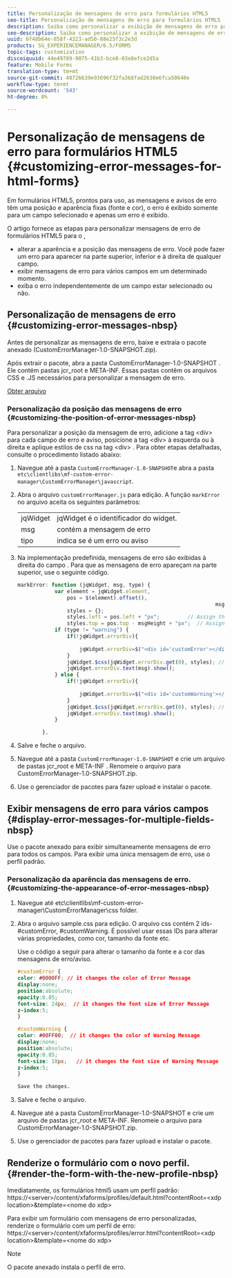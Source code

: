 ```yaml
---
title: Personalização de mensagens de erro para formulários HTML5
seo-title: Personalização de mensagens de erro para formulários HTML5
description: Saiba como personalizar a exibição de mensagens de erro para formulários HTML5, incluindo como alterar sua posição e aparência.
seo-description: Saiba como personalizar a exibição de mensagens de erro para formulários HTML5, incluindo como alterar sua posição e aparência.
uuid: 6f48b64e-858f-4323-ad50-88e25f3c2e3d
products: SG_EXPERIENCEMANAGER/6.5/FORMS
topic-tags: customization
discoiquuid: 44e49789-9075-41b3-bce8-03e8efce2d5a
feature: Mobile Forms
translation-type: tm+mt
source-git-commit: 48726639e93696f32fa368fad2630e6fca50640e
workflow-type: tm+mt
source-wordcount: '543'
ht-degree: 0%

---
```



# Personalização de mensagens de erro para formulários HTML5 {#customizing-error-messages-for-html-forms}

Em formulários HTML5, prontos para uso, as mensagens e avisos de erro têm uma posição e aparência fixas (fonte e cor), o erro é exibido somente para um campo selecionado e apenas um erro é exibido.

O artigo fornece as etapas para personalizar mensagens de erro de formulários HTML5 para o ,

* alterar a aparência e a posição das mensagens de erro. Você pode fazer um erro para aparecer na parte superior, inferior e à direita de qualquer campo.
* exibir mensagens de erro para vários campos em um determinado momento.
* exiba o erro independentemente de um campo estar selecionado ou não.

## Personalização de mensagens de erro  {#customizing-error-messages-nbsp}

Antes de personalizar as mensagens de erro, baixe e extraia o pacote anexado (CustomErrorManager-1.0-SNAPSHOT.zip).

Após extrair o pacote, abra a pasta CustomErrorManager-1.0-SNAPSHOT . Ele contém pastas jcr_root e META-INF. Essas pastas contêm os arquivos CSS e .JS necessários para personalizar a mensagem de erro.

[Obter arquivo](assets/customerrormanager-1.0-snapshot.zip)

### Personalização da posição das mensagens de erro  {#customizing-the-position-of-error-messages-nbsp}

Para personalizar a posição da mensagem de erro, adicione a tag &lt;div> para cada campo de erro e aviso, posicione a tag &lt;div> à esquerda ou à direita e aplique estilos de css na tag &lt;div> . Para obter etapas detalhadas, consulte o procedimento listado abaixo:

1. Navegue até a pasta `CustomErrorManager-1.0-SNAPSHOT`e abra a pasta `etc\clientlibs\mf-custom-error-manager\CustomErrorManager\javascript`.
1. Abra o arquivo `customErrorManager.js` para edição. A função `markError` no arquivo aceita os seguintes parâmetros:

   |  |  |
   |---|---|
   | jqWidget | jqWidget é o identificador do widget. |
   | msg | contém a mensagem de erro |
   | tipo | indica se é um erro ou aviso |

1. Na implementação predefinida, mensagens de erro são exibidas à direita do campo . Para que as mensagens de erro apareçam na parte superior, use o seguinte código.

   ```javascript
   markError: function (jqWidget, msg, type) {
               var element = jqWidget.element,                                //Gives the div containing widget
                   pos = $(element).offset(),                          //Calculates the position of the div in the view port
                                                                   msgHeight = xfalib.view.util.TextMetrics.measureExtent(msg).height + 5;  //Calculating the height of the Error Message
                   styles = {};
                   styles.left = pos.left + "px";         // Assign the desired left position using pos.left. Here it is calculated for exact left of the field
                   styles.top = pos.top - msgHeight + "px";  // Assign the desired top position using pos.top. Here it is calculated for top of the field
               if (type != "warning") {
                   if(!jqWidget.errorDiv){
                                                                                   //Adding the warning div if it is not present already
                       jqWidget.errorDiv=$("<div id='customError'></div>").appendTo('body');
                   }
                   jqWidget.$css(jqWidget.errorDiv.get(0), styles); // Applying the styles to the warning div
                   jqWidget.errorDiv.text(msg).show();                     //Showing the warning message
               } else {
                   if(!jqWidget.errorDiv){
                                                                                   //Adding the error div if it is not present already
                       jqWidget.errorDiv=$("<div id='customWarning'></div>").appendTo('body');
                   }
                   jqWidget.$css(jqWidget.errorDiv.get(0), styles); // Applying the styles to the error div
                   jqWidget.errorDiv.text(msg).show();                     //Showing the warning message
               }
   
           },
   ```

1. Salve e feche o arquivo.
1. Navegue até a pasta `CustomErrorManager-1.0-SNAPSHOT` e crie um arquivo de pastas jcr_root e META-INF . Renomeie o arquivo para CustomErrorManager-1.0-SNAPSHOT.zip.
1. Use o gerenciador de pacotes para fazer upload e instalar o pacote.

## Exibir mensagens de erro para vários campos  {#display-error-messages-for-multiple-fields-nbsp}

Use o pacote anexado para exibir simultaneamente mensagens de erro para todos os campos. Para exibir uma única mensagem de erro, use o perfil padrão.

### Personalização da aparência das mensagens de erro.  {#customizing-the-appearance-of-error-messages-nbsp}

1. Navegue até etc\clientlibs\mf-custom-error-manager\CustomErrorManager\css folder.

1. Abra o arquivo sample.css para edição. O arquivo css contém 2 ids- #customError, #customWarning. É possível usar essas IDs para alterar várias propriedades, como cor, tamanho da fonte etc.

   Use o código a seguir para alterar o tamanho da fonte e a cor das mensagens de erro/aviso.

   ```css
   #customError {
   color: #0000FF; // it changes the color of Error Message
   display:none;
   position:absolute;
   opacity:0.85;
   font-size: 24px;  // it changes the font size of Error Message
   z-index:5;
   }
   
   #customWarning {
   color: #00FF00;  // it changes the color of Warning Message
   display:none;
   position:absolute;
   opacity:0.85;
   font-size: 18px;   // it changes the font size of Warning Message
   z-index:5;
   }
   
   Save the changes.
   ```

1. Salve e feche o arquivo.
1. Navegue até a pasta CustomErrorManager-1.0-SNAPSHOT e crie um arquivo de pastas jcr_root e META-INF. Renomeie o arquivo para CustomErrorManager-1.0-SNAPSHOT.zip.
1. Use o gerenciador de pacotes para fazer upload e instalar o pacote.

## Renderize o formulário com o novo perfil.  {#render-the-form-with-the-new-profile-nbsp}

Imediatamente, os formulários html5 usam um perfil padrão: https://&lt;server>/content/xfaforms/profiles/default.html?contentRoot=&lt;xdp location>&amp;template=&lt;nome do xdp>

Para exibir um formulário com mensagens de erro personalizadas, renderize o formulário com um perfil de erro: https://&lt;server>/content/xfaforms/profiles/error.html?contentRoot=&lt;xdp location>&amp;template=&lt;nome do xdp>

>[!NOTE]
>
>O pacote anexado instala o perfil de erro.

